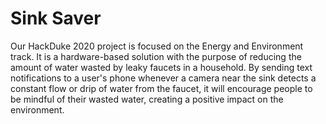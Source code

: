 # Sink Saver

Our HackDuke 2020 project is focused on the Energy and Environment track. It is a hardware-based solution with the purpose of reducing the amount of water wasted by leaky faucets in a household. By sending text notifications to a user's phone whenever a camera near the sink detects a constant flow or drip of water from the faucet, it will encourage people to be mindful of their wasted water, creating a positive impact on the environment.
